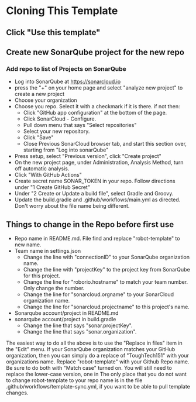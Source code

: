 # Cloning This Template

## Click "Use this template"

## Create new SonarQube project for the new repo

### Add repo to list of Projects on SonarQube
* Log into SonarQube at https://sonarcloud.io
* press the "+" on your home page and select "analyze new project" to create a new project
* Choose your organization
* Choose you repo. Select it with a checkmark if it is there. if not then:
  * Click "GitHub app configuration" at the bottom of the page.
  * Click SonarCloud - Configure.
  * Pull down menu that says "Select repositories"
  * Select your new repository.
  * Click "Save"
  * Close Previous SonarCloud browser tab, and start this section over, starting from "Log into sonarQube"
* Press setup, select "Previous version", click "Create project"
* On the new project page, under Administration, Analysis Method, turn off automatic analysis.
* Click "With GitHub Actions"
* Create secret name SONAR_TOKEN in your repo. Follow directions under "1 Create GitHub Secret"
* Under "2 Create or Update a build file", select Gradle and Groovy.
* Update the build.gradle and .github/workflows/main.yml as directed. Don't worry about the file name being different.

## Things to change in the Repo before first use

- Repo name in README.md. File find and replace "robot-template" to new name.
- Team name in settings.json
  - Change the line with "connectionID" to your SonarQube organization name.
  - Change the line with "projectKey" to the project key from SonarQube for this project.
  - Change the line for "roborio.hostname" to match your team number. Only change the number.
  - Change the line for "sonarcloud.orgname" to your SonarCloud organization name.
  - Change the line for "sonarcloud.projectname" to this project's name.
- Sonarqube account/project in README.md
- sonarqube account/project in build.gradle
  - Change the line that says "sonar.projectKey".
  - Change the line that says "sonar.organization".

The easiest way to do all the above is to use the "Replace in files" item in the "Edit" menu. If your SonarQube organization matches your GitHub organization, then you can simply do a replace of "ToughTech151" with your organizations name. Replace "robot-template" with your Github Repo name. Be sure to do both with "Match case" turned on. You will still need to replace the lower-case version, one in   The only place that you do not want to change robot-template to your repo name is in the file .github/workflows/template-sync.yml, if you want to be able to pull template changes. 
